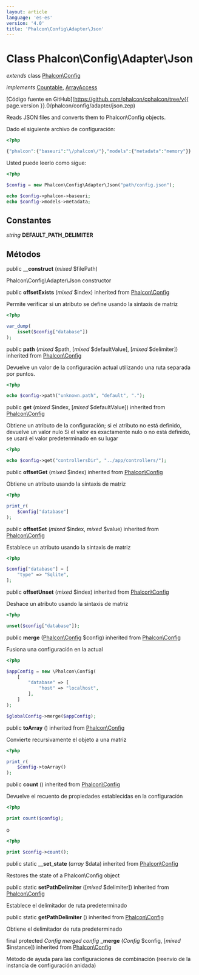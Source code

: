 ```yaml
---
layout: article
language: 'es-es'
version: '4.0'
title: 'Phalcon\Config\Adapter\Json'
---
```

# Class **Phalcon\Config\Adapter\Json**

*extends* class [Phalcon\Config](Phalcon_Config)

*implements* [Countable](https://php.net/manual/en/class.countable.php), [ArrayAccess](https://php.net/manual/en/class.arrayaccess.php)

[Código fuente en GitHub](https://github.com/phalcon/cphalcon/tree/v{{ page.version }}.0/phalcon/config/adapter/json.zep)

Reads JSON files and converts them to Phalcon\Config objects.

Dado el siguiente archivo de configuración:

```php
<?php

{"phalcon":{"baseuri":"\/phalcon\/"},"models":{"metadata":"memory"}}

```

Usted puede leerlo como sigue:

```php
<?php

$config = new Phalcon\Config\Adapter\Json("path/config.json");

echo $config->phalcon->baseuri;
echo $config->models->metadata;

```

## Constantes

*string* **DEFAULT_PATH_DELIMITER**

## Métodos

public **__construct** (*mixed* $filePath)

Phalcon\Config\Adapter\Json constructor

public **offsetExists** (*mixed* $index) inherited from [Phalcon\Config](Phalcon_Config)

Permite verificar si un atributo se define usando la sintaxis de matriz

```php
<?php

var_dump(
    isset($config["database"])
);

```

public **path** (*mixed* $path, [*mixed* $defaultValue], [*mixed* $delimiter]) inherited from [Phalcon\Config](Phalcon_Config)

Devuelve un valor de la configuración actual utilizando una ruta separada por puntos.

```php
<?php

echo $config->path("unknown.path", "default", ".");

```

public **get** (*mixed* $index, [*mixed* $defaultValue]) inherited from [Phalcon\Config](Phalcon_Config)

Obtiene un atributo de la configuración; si el atributo no está definido, devuelve un valor nulo Si el valor es exactamente nulo o no está definido, se usará el valor predeterminado en su lugar

```php
<?php

echo $config->get("controllersDir", "../app/controllers/");

```

public **offsetGet** (*mixed* $index) inherited from [Phalcon\Config](Phalcon_Config)

Obtiene un atributo usando la sintaxis de matriz

```php
<?php

print_r(
    $config["database"]
);

```

public **offsetSet** (*mixed* $index, *mixed* $value) inherited from [Phalcon\Config](Phalcon_Config)

Establece un atributo usando la sintaxis de matriz

```php
<?php

$config["database"] = [
    "type" => "Sqlite",
];

```

public **offsetUnset** (*mixed* $index) inherited from [Phalcon\Config](Phalcon_Config)

Deshace un atributo usando la sintaxis de matriz

```php
<?php

unset($config["database"]);

```

public **merge** ([Phalcon\Config](Phalcon_Config) $config) inherited from [Phalcon\Config](Phalcon_Config)

Fusiona una configuración en la actual

```php
<?php

$appConfig = new \Phalcon\Config(
    [
        "database" => [
            "host" => "localhost",
        ],
    ]
);

$globalConfig->merge($appConfig);

```

public **toArray** () inherited from [Phalcon\Config](Phalcon_Config)

Convierte recursivamente el objeto a una matriz

```php
<?php

print_r(
    $config->toArray()
);

```

public **count** () inherited from [Phalcon\Config](Phalcon_Config)

Devuelve el recuento de propiedades establecidas en la configuración

```php
<?php

print count($config);

```

o

```php
<?php

print $config->count();

```

public static **__set_state** (*array* $data) inherited from [Phalcon\Config](Phalcon_Config)

Restores the state of a Phalcon\Config object

public static **setPathDelimiter** ([*mixed* $delimiter]) inherited from [Phalcon\Config](Phalcon_Config)

Establece el delimitador de ruta predeterminado

public static **getPathDelimiter** () inherited from [Phalcon\Config](Phalcon_Config)

Obtiene el delimitador de ruta predeterminado

final protected *Config merged config* **_merge** (*Config* $config, [*mixed* $instance]) inherited from [Phalcon\Config](Phalcon_Config)

Método de ayuda para las configuraciones de combinación (reenvío de la instancia de configuración anidada)